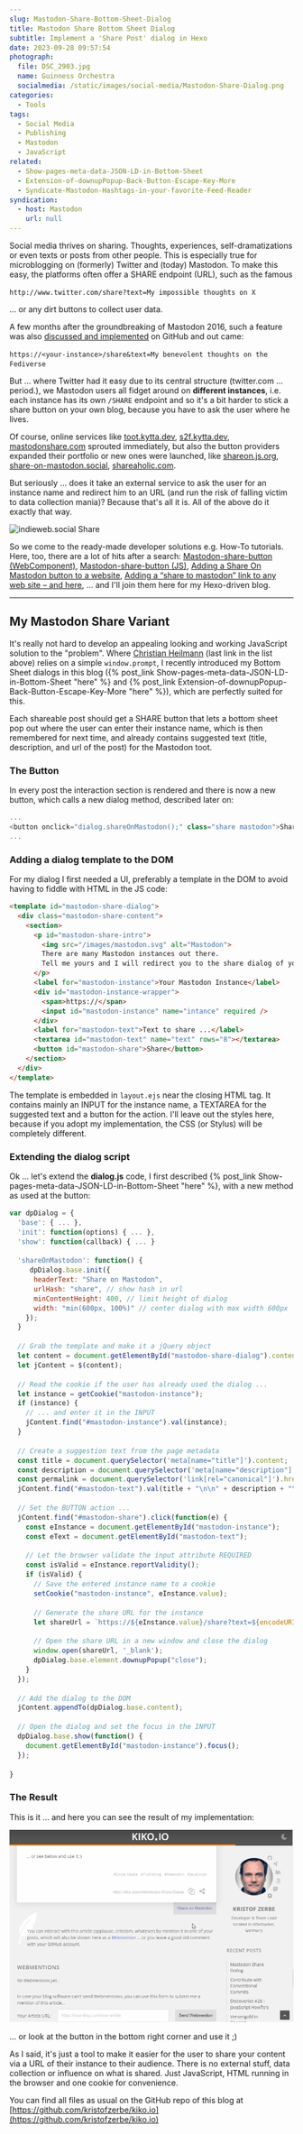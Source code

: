 ```yaml
---
slug: Mastodon-Share-Bottom-Sheet-Dialog
title: Mastodon Share Bottom Sheet Dialog
subtitle: Implement a 'Share Post' dialog in Hexo
date: 2023-09-28 09:57:54
photograph:
  file: DSC_2903.jpg
  name: Guinness Orchestra
  socialmedia: /static/images/social-media/Mastodon-Share-Dialog.png
categories:
  - Tools
tags:
  - Social Media
  - Publishing
  - Mastodon
  - JavaScript
related:
  - Show-pages-meta-data-JSON-LD-in-Bottom-Sheet
  - Extension-of-downupPopup-Back-Button-Escape-Key-More
  - Syndicate-Mastodon-Hashtags-in-your-favorite-Feed-Reader
syndication:
  - host: Mastodon
    url: null
---
```


Social media thrives on sharing. Thoughts, experiences, self-dramatizations or even texts or posts from other people. This is especially true for microblogging on (formerly) Twitter and (today) Mastodon. To make this easy, the platforms often offer a SHARE endpoint (URL), such as the famous

```http://www.twitter.com/share?text=My impossible thoughts on X```

... or any dirt buttons to collect user data.

A few months after the groundbreaking of Mastodon 2016, such a feature was also [discussed and implemented](https://github.com/mastodon/mastodon/issues/442) on GitHub and out came: 

```https://<your-instance>/share&text=My benevolent thoughts on the Fediverse```

But ... where Twitter had it easy due to its central structure (twitter.com ... period.), we Mastodon users all fidget around on **different instances**, i.e. each instance has its own ``/SHARE`` endpoint and so it's a bit harder to stick a share button on your own blog, because you have to ask the user where he lives.

Of course, online services like [toot.kytta.dev](https://toot.kytta.dev/), [s2f.kytta.dev](https://s2f.kytta.dev/), [mastodonshare.com](https://mastodonshare.com/) sprouted immediately, but also the button providers expanded their portfolio or new ones were launched, like [shareon.js.org](https://shareon.js.org/), [share-on-mastodon.social](https://share-on-mastodon.social/), [shareaholic.com](https://www.shareaholic.com/website-tools/social-share-buttons/mastodon/).

But seriously ... does it take an external service to ask the user for an instance name and redirect him to an URL (and run the risk of falling victim to data collection mania)? Because that's all it is. All of the above do it exactly that way.

![indieweb.social Share](Mastodon-Share-Bottom-Sheet-Dialog/indieweb-social-share.png)

So we come to the ready-made developer solutions e.g. How-To tutorials. Here, too, there are a lot of hits after a search: [Mastodon-share-button (WebComponent)](https://github.com/codesyntax/mastodon-share-button), [Mastodon-share-button (JS)](https://github.com/Aly-ve/Mastodon-share-button), [Adding a Share On Mastodon button to a website](https://www.bentasker.co.uk/posts/documentation/general/adding-a-share-on-mastodon-button-to-a-website.html), [Adding a “share to mastodon” link to any web site – and here](https://christianheilmann.com/2023/08/18/adding-a-share-to-mastodon-link-to-any-web-site-and-here/), []() ... and I'll join them here for my Hexo-driven blog.

<!-- more -->

---

## My Mastodon Share Variant

It's really not hard to develop an appealing looking and working JavaScript solution to the "problem". Where [Christian Heilmann](https://toot.cafe/@codepo8) (last link in the list above) relies on a simple ``window.prompt``, I recently introduced my Bottom Sheet dialogs in this blog ({% post_link Show-pages-meta-data-JSON-LD-in-Bottom-Sheet "here" %} and {% post_link Extension-of-downupPopup-Back-Button-Escape-Key-More "here" %}), which are perfectly suited for this.

Each shareable post should get a SHARE button that lets a bottom sheet pop out where the user can enter their instance name, which is then remembered for next time, and already contains suggested text (title, description, and url of the post) for the Mastodon toot.

### The Button

In every post the interaction section is rendered and there is now a new button, which calls a new dialog method, described later on:

```js themes\landscape\layout\_partial\post\interaction.ejs
...
<button onclick="dialog.shareOnMastodon();" class="share mastodon">Share on Mastodon</button>
...
```

### Adding a dialog template to the DOM

For my dialog I first needed a UI, preferably a template in the DOM to avoid having to fiddle with HTML in the JS code:

```html themes\landscape\layout\_partial\templates\mastodon-share-dialog.ejs
<template id="mastodon-share-dialog">
  <div class="mastodon-share-content">
    <section>
      <p id="mastodon-share-intro">
        <img src="/images/mastodon.svg" alt="Mastodon">
        There are many Mastodon instances out there. 
        Tell me yours and I will redirect you to the share dialog of your server:
      </p>
      <label for="mastodon-instance">Your Mastodon Instance</label>
      <div id="mastodon-instance-wrapper">
        <span>https://</span>
        <input id="mastodon-instance" name="intance" required />
      </div>
      <label for="mastodon-text">Text to share ...</label>
      <textarea id="mastodon-text" name="text" rows="8"></textarea>
      <button id="mastodon-share">Share</button>
    </section>
  </div>
</template>
```

The template is embedded in ``layout.ejs`` near the closing HTML tag. It contains mainly an INPUT for the instance name, a TEXTAREA for the suggested text and a button for the action. I'll leave out the styles here, because if you adopt my implementation, the CSS (or Stylus) will be completely different.

### Extending the dialog script

Ok ... let's extend the **dialog.js** code, I first described {% post_link Show-pages-meta-data-JSON-LD-in-Bottom-Sheet "here" %}, with a new method as used at the button:

```js themes\landscape\source\js\dialog.js
var dpDialog = { 
  'base': { ... },
  'init': function(options) { ... },
  'show': function(callback) { ... }

  'shareOnMastodon': function() { 
     dpDialog.base.init({
      headerText: "Share on Mastodon",
      urlHash: "share", // show hash in url
      minContentHeight: 400, // limit height of dialog
      width: "min(600px, 100%)" // center dialog with max width 600px
    });
  }

  // Grab the template and make it a jQuery object
  let content = document.getElementById("mastodon-share-dialog").content.cloneNode(true);
  let jContent = $(content);

  // Read the cookie if the user has already used the dialog ...
  let instance = getCookie("mastodon-instance");
  if (instance) {
    // ... and enter it in the INPUT
    jContent.find("#mastodon-instance").val(instance);
  }

  // Create a suggestion text from the page metadata
  const title = document.querySelector('meta[name="title"]').content;
  const description = document.querySelector('meta[name="description"]').content;
  const permalink = document.querySelector('link[rel="canonical"]').href;
  jContent.find("#mastodon-text").val(title + "\n\n" + description + "\n\n" + permalink);

  // Set the BUTTON action ...
  jContent.find("#mastodon-share").click(function(e) { 
    const eInstance = document.getElementById("mastodon-instance");
    const eText = document.getElementById("mastodon-text");
    
    // Let the browser validate the input attribute REQUIRED
    const isValid = eInstance.reportValidity();
    if (isValid) {
      // Save the entered instance name to a cookie
      setCookie("mastodon-instance", eInstance.value);

      // Generate the share URL for the instance
      let shareUrl = `https://${eInstance.value}/share?text=${encodeURIComponent(eText.value)}`;

      // Open the share URL in a new window and close the dialog
      window.open(shareUrl, '_blank');
      dpDialog.base.element.downupPopup("close");
    }
  });

  // Add the dialog to the DOM
  jContent.appendTo(dpDialog.base.content);

  // Open the dialog and set the focus in the INPUT
  dpDialog.base.show(function() {
    document.getElementById("mastodon-instance").focus();
  });

}
```

### The Result

This is it ... and here you can see the result of my implementation:

![Mastodon Share Dialog on kiko.io](Mastodon-Share-Bottom-Sheet-Dialog/mastodon-share-dialog.gif)

... or look at the button in the bottom right corner and use it ;)

As I said, it's just a tool to make it easier for the user to share your content via a URL of their instance to their audience. There is no external stuff, data collection or influence on what is shared. Just JavaScript, HTML running in the browser and one cookie for convenience.

You can find all files as usual on the GitHub repo of this blog at [https://github.com/kristofzerbe/kiko.io](https://github.com/kristofzerbe/kiko.io)